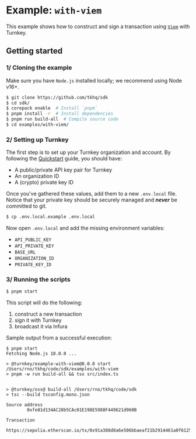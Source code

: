 # Example: `with-viem`

This example shows how to construct and sign a transaction using [`Viem`](https://viem.sh/) with Turnkey.

## Getting started

### 1/ Cloning the example

Make sure you have `Node.js` installed locally; we recommend using Node v16+.

```bash
$ git clone https://github.com/tkhq/sdk
$ cd sdk/
$ corepack enable  # Install `pnpm`
$ pnpm install -r  # Install dependencies
$ pnpm run build-all  # Compile source code
$ cd examples/with-viem/
```

### 2/ Setting up Turnkey

The first step is to set up your Turnkey organization and account. By following the [Quickstart](https://docs.turnkey.com/getting-started/quickstart) guide, you should have:

- A public/private API key pair for Turnkey
- An organization ID
- A (crypto) private key ID

Once you've gathered these values, add them to a new `.env.local` file. Notice that your private key should be securely managed and **_never_** be committed to git.

```bash
$ cp .env.local.example .env.local
```

Now open `.env.local` and add the missing environment variables:

- `API_PUBLIC_KEY`
- `API_PRIVATE_KEY`
- `BASE_URL`
- `ORGANIZATION_ID`
- `PRIVATE_KEY_ID`

### 3/ Running the scripts

```bash
$ pnpm start
```

This script will do the following:

1. construct a new transaction
2. sign it with Turnkey
3. broadcast it via Infura

Sample output from a successful execution:

```
$ pnpm start
Fetching Node.js 18.0.0 ...

> @turnkey/example-with-viem@0.0.0 start /Users/rno/tkhq/code/sdk/examples/with-viem
> pnpm -w run build-all && tsx src/index.ts


> @turnkey/oss@ build-all /Users/rno/tkhq/code/sdk
> tsc --build tsconfig.mono.json

Source address
        0xfe81d134AC28b5CAc01E198E5988F449621d960B

Transaction
        https://sepolia.etherscan.io/tx/0x91a388d8a6e506bbaeaf21b2914461a0f6125afb3a84a4cf27bdf5e9eb06ffce
```
